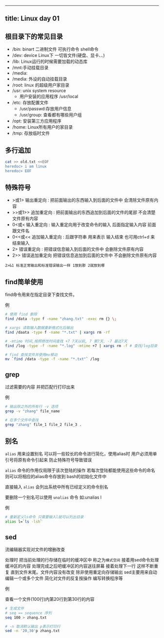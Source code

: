 
---
title: Linux day 01
---

## 根目录下的常见目录

- /bin: binart 二进制文件 可执行命令  shell命令
- /dev: device Linux下 一切皆文件(硬盘、显卡、、)
- /lib: Linux运行的时候需要加载的动态库
- /mnt:手动挂载目录
- /media:
- /media: 外设的自动挂载目录
- /root: linux 的超级用户家目录
- /usr: unix system resource
    - 用户安装的应用程序 /usr/local
- /etc: 存放配置文件
    - /usr/passwd:存放用户信息
    - /usr/group: 查看都有哪些用户组
- /opt: 安装第三方应用程序
- /home: Linux所有用户的家目录
- /tmp: 存放临时文件

## 多行追加

```sh
cat >> old.txt <<EOF
heredoc> i am linux
heredoc> EOF
```

## 特殊符号

- \>或1> 输出重定向 : 把前面输出的东西输入到后面的文件中 会清除文件原有内容
- \>>或1>> 追加重定向 : 把前面输出的东西追加到后面的文件的尾部 不会清楚文件原有内容
- 0<或< 输入重定向 : 输入重定向用于改变命令的输入 后面指定输入内容 前面跟文件名
- 0<<或<< 追加输入重定向 : 后跟字符串 用来表示 输入结束 也可用ctrl+d 来结束输入
- 2> 错误重定向 : 把错误信息输入到后面的文件中 会删除文件原有内容
- 2>> 错误追加重定向 把错误信息追加到后面的文件中 不会删除文件原有内容

`2>&1 标准正常输出和标准错误输出一样 1放到那 2就放到哪`

## find简单使用

find命令用来在指定目录下查找文件。

例

```sh
# 使用 find 删除
find /data -type f -name "zhang.txt" -exec rm {} \;
```

```sh
# xargs 读取输入数据重新格式化后输出
find /daata -type f -name "*.txt" | xargs rm -rf
```

```sh
# -mtime 时间,按照修改时间查找 +7 7天以前, 7 第7天, -7 最近7天
find /log -type -f -name "*.log" -mtime +7 | xargs rm -f # 查找/log目录 删除修改日期在15天以前修改过的文件
```

```sh
# find 查找文件并使用mv移动
mv `find /data -type -f -name "*.txt"` /log
```

## grep

过滤需要的内容 并把匹配行打印出来

例

```sh
# 输出除之外的所有行 -v 选项
grep -v "zhang" file_name
```

```sh
# 在多个文件中查找
grep "zhang" file_1 file_2 file_3 .
```

## 别名

`alias` 用来设置别名 可以将一些较长的命令进行简化，使用alias时 用户必须用单引号将原有命令引起来 防止特殊符号导致错误

`alias` 命令的作用仅局限于该次登陆的操作 若每次登陆都能使用这些命令的命名 则可以将相应的alias命令存放到 bash的初始化文件中

直接输入 `alias` 会列出系统中所有已经定义的命令别名

要删除一个别名可以使用 `unalias` 命令 如:unalias l

例

```sh
# 重新定义ls命令 只需要输入l就可以列出目录
alias l=`ls -lsh`
```

## sed

流编辑器实现对文件的增删改查

处理时 把当前处理的行存储在临时的缓冲区中 称之为`模式空间` 接着用sed命令处理缓冲区的内容 处理完成之后吧缓冲区的内容送往屏幕 接着处理下一行 这样不断重复 直到文件末尾。文件内容没有改变 除非使用重定向存储输出 sed主要用来自动编辑一个或多个文件 简化对文件的反复按操作 编写转换程序等

例

查看一个文件(100行)内第20行到第30行的内容

```sh
# 生成文件
# seq == sequence 序列
seq 100 > zhang.txt
```

```sh
# -n 取消默认输出 p表示打印行
sed -n '20,30'p zhang.txt
```

